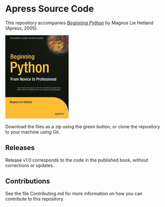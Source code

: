 # Apress Source Code

This repository accompanies [*Beginning Python*](http://www.apress.com/9781590595190) by Magnus Lie Hetland (Apress, 2005).

[comment]: #cover
![Cover image](9781590595190.jpg)

Download the files as a zip using the green button, or clone the repository to your machine using Git.

## Releases

Release v1.0 corresponds to the code in the published book, without corrections or updates.

## Contributions

See the file Contributing.md for more information on how you can contribute to this repository.
